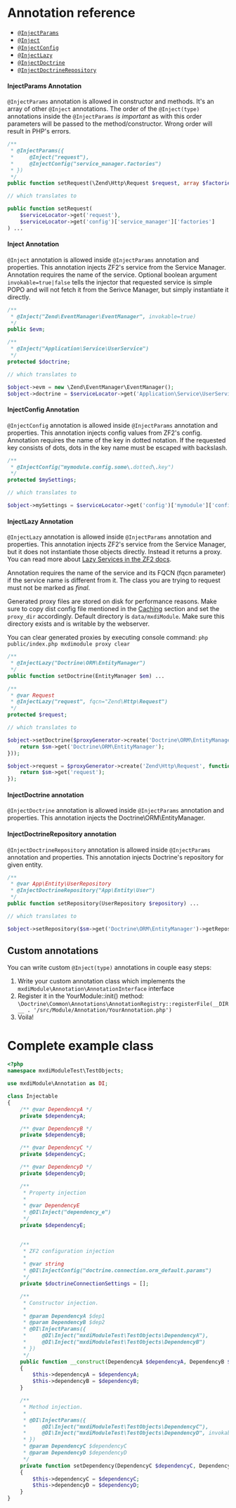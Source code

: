 # Annotation reference

* [`@InjectParams`](#injectparams-annotation)
* [`@Inject`](#inject-annotation)
* [`@InjectConfig`](#injectconfig-annotation)
* [`@InjectLazy`](#injectlazy-annotation)
* [`@InjectDoctrine`](#injectdoctrine-annotation)
* [`@InjectDoctrineRepository`](#injectdoctrinerepository-annotation)

#### InjectParams Annotation

`@InjectParams` annotation is allowed in constructor and methods. It's an array of other `@Inject` annotations.
The order of the `@Inject(type)` annotations inside the `@InjectParams` *is important* as with this order parameters will be
passed to the method/constructor. Wrong order will result in PHP's errors.

```php
/**
 * @InjectParams({
 *     @Inject("request"),
 *     @InjectConfig("service_manager.factories")
 * })
 */
public function setRequest(\Zend\Http\Request $request, array $factories) ...

// which translates to

public function setRequest(
    $serviceLocator->get('request'),
    $serviceLocator->get('config')['service_manager']['factories']
) ...
```

#### Inject Annotation

`@Inject` annotation is allowed inside `@InjectParams` annotation and properties.
This annotation injects ZF2's service from the Service Manager. Annotation requires the name of the service. Optional
boolean argument `invokable=true|false` tells the injector that requested service is simple POPO and will not fetch it
from the Serivce Manager, but simply instantiate it directly. 

```php
/**
 * @Inject("Zend\EventManager\EventManager", invokable=true)
 */
public $evm;

/**
 * @Inject("Application\Service\UserService")
 */
protected $doctrine;

// which translates to

$object->evm = new \Zend\EventManager\EventManager();
$object->doctrine = $serviceLocator->get('Application\Service\UserService');
```

#### InjectConfig Annotation

`@InjectConfig` annotation is allowed inside `@InjectParams` annotation and properties.
This annotation injects config values from ZF2's config. Annotation requires the name of the key in dotted notation.
If the requested key consists of dots, dots in the key name must be escaped with backslash.

```php
/**
 * @InjectConfig("mymodule.config.some\.dotted\.key")
 */
protected $mySettings;

// which translates to

$object->mySettings = $serviceLocator->get('config')['mymodule']['config']['some.dotted.key'];
```

#### InjectLazy Annotation

`@InjectLazy` annotation is allowed inside `@InjectParams` annotation and properties.
This annotation injects ZF2's service from the Service Manager, but it does not instantiate those objects directly.
Instead it returns a proxy. You can read more about [Lazy Services in the ZF2 docs](http://framework.zend.com/manual/current/en/modules/zend.service-manager.lazy-services.html).

Annotation requires the name of the service and its FQCN (fqcn parameter) if the service name is different from it. The class you are
trying to request must not be marked as *final*.

Generated proxy files are stored on disk for performance reasons. Make sure to copy dist config file mentioned
in the [Caching](#caching) section and set the `proxy_dir` accordingly. Default directory is `data/mxdiModule`.
Make sure this directory exists and is writable by the webserver.

You can clear generated proxies by executing console command: `php public/index.php mxdimodule proxy clear`

```php
/**
 * @InjectLazy("Doctrine\ORM\EntityManager")
 */
public function setDoctrine(EntityManager $em) ...

/**
 * @var Request
 * @InjectLazy("request", fqcn="Zend\Http\Request")
 */
protected $request;

// which translates to

$object->setDoctrine($proxyGenerator->create('Doctrine\ORM\EntityManager', function () use ($sm) {
    return $sm->get('Doctrine\ORM\EntityManager');
}));

$object->request = $proxyGenerator->create('Zend\Http\Request', function () use ($sm) {
    return $sm->get('request');
});
```

#### InjectDoctrine annotation

`@InjectDoctrine` annotation is allowed inside `@InjectParams` annotation and properties.
This annotation injects the Doctrine\ORM\EntityManager.

#### InjectDoctrineRepository annotation

`@InjectDoctrineRepository` annotation is allowed inside `@InjectParams` annotation and properties.
This annotation injects Doctrine's repository for given entity.

```php
/**
 * @var App\Entity\UserRepository
 * @InjectDoctrineRepository("App\Entity\User")
 */
public function setRepository(UserRepository $repository) ...

// which translates to

$object->setRepository($sm->get('Doctrine\ORM\EntityManager')->getRepository('App\Entity\User'));

```

## Custom annotations

You can write custom `@Inject(type)` annotations in couple easy steps:

1. Write your custom annotation class which implements the `mxdiModule\Annotation\AnnotationInterface` interface
2. Register it in the YourModule::init() method: `\Doctrine\Common\Annotations\AnnotationRegistry::registerFile(__DIR__ . '/src/Module/Annotation/YourAnnotation.php')`
3. Voila!

# Complete example class

```php
<?php
namespace mxdiModuleTest\TestObjects;

use mxdiModule\Annotation as DI;

class Injectable
{
    /** @var DependencyA */
    private $dependencyA;

    /** @var DependencyB */
    private $dependencyB;

    /** @var DependencyC */
    private $dependencyC;

    /** @var DependencyD */
    private $dependencyD;

    /**
     * Property injection
     *
     * @var DependencyE
     * @DI\Inject("dependency_e")
     */
    private $dependencyE;

    
    /**
     * ZF2 configuration injection
     *
     * @var string
     * @DI\InjectConfig("doctrine.connection.orm_default.params")
     */
    private $doctrineConnectionSettings = [];

    /**
     * Constructor injection.
     *
     * @param DependencyA $dep1
     * @param DependencyB $dep2
     * @DI\InjectParams({
     *     @DI\Inject("mxdiModuleTest\TestObjects\DependencyA"),
     *     @DI\Inject("mxdiModuleTest\TestObjects\DependencyB")
     * })
     */
    public function __construct(DependencyA $dependencyA, DependencyB $dependencyB)
    {
        $this->dependencyA = $dependencyA;
        $this->dependencyB = $dependencyB;
    }

    /**
     * Method injection.
     *
     * @DI\InjectParams({
     *     @DI\Inject("mxdiModuleTest\TestObjects\DependencyC"),
     *     @DI\Inject("mxdiModuleTest\TestObjects\DependencyD", invokable=true)
     * })
     * @param DependencyC $dependencyC
     * @param DependencyD $dependencyD
     */
    private function setDependency(DependencyC $dependencyC, DependencyD $dependencyD)
    {
        $this->dependencyC = $dependencyC;
        $this->dependencyD = $dependencyD;
    }
}
```

